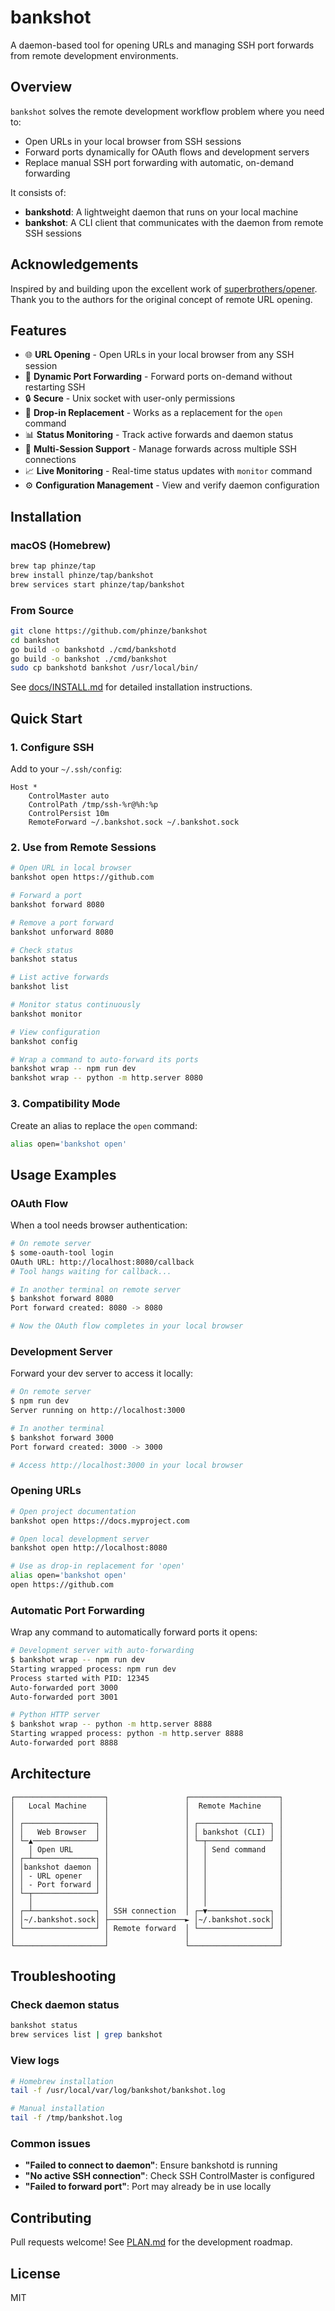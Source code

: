 # bankshot

A daemon-based tool for opening URLs and managing SSH port forwards from remote development environments.

## Overview

`bankshot` solves the remote development workflow problem where you need to:
- Open URLs in your local browser from SSH sessions
- Forward ports dynamically for OAuth flows and development servers
- Replace manual SSH port forwarding with automatic, on-demand forwarding

It consists of:
- **bankshotd**: A lightweight daemon that runs on your local machine
- **bankshot**: A CLI client that communicates with the daemon from remote SSH sessions

## Acknowledgements

Inspired by and building upon the excellent work of [superbrothers/opener](https://github.com/superbrothers/opener). Thank you to the authors for the original concept of remote URL opening.

## Features

- 🌐 **URL Opening** - Open URLs in your local browser from any SSH session
- 🚀 **Dynamic Port Forwarding** - Forward ports on-demand without restarting SSH
- 🔒 **Secure** - Unix socket with user-only permissions
- 🎯 **Drop-in Replacement** - Works as a replacement for the `open` command
- 📊 **Status Monitoring** - Track active forwards and daemon status
- 👥 **Multi-Session Support** - Manage forwards across multiple SSH connections
- 📈 **Live Monitoring** - Real-time status updates with `monitor` command
- ⚙️ **Configuration Management** - View and verify daemon configuration

## Installation

### macOS (Homebrew)

```bash
brew tap phinze/tap
brew install phinze/tap/bankshot
brew services start phinze/tap/bankshot
```

### From Source

```bash
git clone https://github.com/phinze/bankshot
cd bankshot
go build -o bankshotd ./cmd/bankshotd
go build -o bankshot ./cmd/bankshot
sudo cp bankshotd bankshot /usr/local/bin/
```

See [docs/INSTALL.md](docs/INSTALL.md) for detailed installation instructions.

## Quick Start

### 1. Configure SSH

Add to your `~/.ssh/config`:

```
Host *
    ControlMaster auto
    ControlPath /tmp/ssh-%r@%h:%p
    ControlPersist 10m
    RemoteForward ~/.bankshot.sock ~/.bankshot.sock
```

### 2. Use from Remote Sessions

```bash
# Open URL in local browser
bankshot open https://github.com

# Forward a port
bankshot forward 8080

# Remove a port forward
bankshot unforward 8080

# Check status
bankshot status

# List active forwards
bankshot list

# Monitor status continuously
bankshot monitor

# View configuration
bankshot config

# Wrap a command to auto-forward its ports
bankshot wrap -- npm run dev
bankshot wrap -- python -m http.server 8080
```

### 3. Compatibility Mode

Create an alias to replace the `open` command:

```bash
alias open='bankshot open'
```

## Usage Examples

### OAuth Flow

When a tool needs browser authentication:

```bash
# On remote server
$ some-oauth-tool login
OAuth URL: http://localhost:8080/callback
# Tool hangs waiting for callback...

# In another terminal on remote server
$ bankshot forward 8080
Port forward created: 8080 -> 8080

# Now the OAuth flow completes in your local browser
```

### Development Server

Forward your dev server to access it locally:

```bash
# On remote server
$ npm run dev
Server running on http://localhost:3000

# In another terminal
$ bankshot forward 3000
Port forward created: 3000 -> 3000

# Access http://localhost:3000 in your local browser
```

### Opening URLs

```bash
# Open project documentation
bankshot open https://docs.myproject.com

# Open local development server
bankshot open http://localhost:8080

# Use as drop-in replacement for 'open'
alias open='bankshot open'
open https://github.com
```

### Automatic Port Forwarding

Wrap any command to automatically forward ports it opens:

```bash
# Development server with auto-forwarding
$ bankshot wrap -- npm run dev
Starting wrapped process: npm run dev
Process started with PID: 12345
Auto-forwarded port 3000
Auto-forwarded port 3001

# Python HTTP server
$ bankshot wrap -- python -m http.server 8888
Starting wrapped process: python -m http.server 8888
Auto-forwarded port 8888
```

## Architecture

```
┌────────────────────┐                 ┌────────────────────┐
│   Local Machine    │                 │  Remote Machine    │
│                    │                 │                    │
│ ┌────────────────┐ │                 │ ┌────────────────┐ │
│ │   Web Browser  │ │                 │ │ bankshot (CLI) │ │
│ └─▲──────────────┘ │                 │ └─┬──────────────┘ │
│   │ Open URL       │                 │   │ Send command   │
│ ┌─┴──────────────┐ │                 │   │                │
│ │bankshot daemon │ │                 │   │                │
│ │ - URL opener   │ │                 │   │                │
│ │ - Port forward │ │                 │   │                │
│ └─┬──────────────┘ │                 │   │                │
│   │                │                 │   │                │
│ ┌─┴──────────────┐ │ SSH connection  │ ┌─▼──────────────┐ │
│ │~/.bankshot.sock│ ├─────────────────► │~/.bankshot.sock│ │
│ └────────────────┘ │ Remote forward  │ └────────────────┘ │
│                    │                 │                    │
└────────────────────┘                 └────────────────────┘
```

## Troubleshooting

### Check daemon status
```bash
bankshot status
brew services list | grep bankshot
```

### View logs
```bash
# Homebrew installation
tail -f /usr/local/var/log/bankshot/bankshot.log

# Manual installation
tail -f /tmp/bankshot.log
```

### Common issues

- **"Failed to connect to daemon"**: Ensure bankshotd is running
- **"No active SSH connection"**: Check SSH ControlMaster is configured
- **"Failed to forward port"**: Port may already be in use locally

## Contributing

Pull requests welcome! See [PLAN.md](PLAN.md) for the development roadmap.

## License

MIT